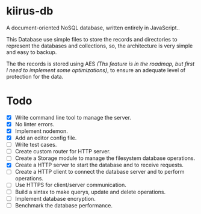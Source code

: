 # kiirus-db
A document-oriented NoSQL database, written entirely in JavaScript..

This Database use simple files to store the records and directories to represent the databases and collections, so, the architecture is very simple and easy to backup.

The the records is stored using AES *(Ths feature is in the roadmap, but first I need to implement some optimizations)*, to ensure an adequate level of protection for the data.

# Todo

- [X] Write command line tool to manage the server.
- [X] No linter errors.
- [X] Implement nodemon.
- [X] Add an editor config file.
- [ ] Write test cases.
- [ ] Create custom router for HTTP server.
- [ ] Create a Storage module to manage the filesystem database operations.
- [X] Create a HTTP server to start the database and to receive requests.
- [ ] Create a HTTP client to connect the database server and to perform operations.
- [ ] Use HTTPS for client/server communication.
- [ ] Build a sintax to make querys, update and delete operations.
- [ ] Implement database encryption.
- [ ] Benchmark the database performance.
